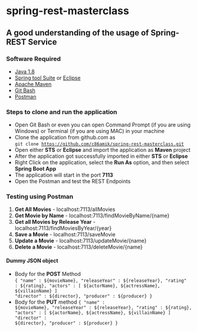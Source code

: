 # spring-rest-masterclass

## A good understanding of the usage of Spring-REST Service

### Software Required
* [Java 1.8](https://www.oracle.com/in/java/technologies/javase/javase8-archive-downloads.html)
* [Spring tool Suite](https://spring.io/tools) or [Eclipse](https://www.eclipse.org/downloads/packages/)
* [Apache Maven](https://maven.apache.org/download.cgi)
* [Git Bash](https://gramfile.com/git-bash-download/)
* [Postman](https://www.postman.com/downloads/)

### Steps to clone and run the application
* Open Git Bash or even you can open Command Prompt (if you are using Windows) or Terminal (if you are using MAC) in your machine
* Clone the application from github.com as   
<code>git clone https://github.com/c86amik/spring-rest-masterclass.git</code>
* Open either <strong>STS</strong> or <strong>Eclipse</strong> and import the application as <strong>Maven</strong> project
* After the application got successfully imported in either <strong>STS</strong> or <strong>Eclipse</strong>
* Right Click on the application, select the <strong>Run As</strong> option, and then select <strong>Spring Boot App</strong>
* The application will start in the port <strong>7113</strong>
* Open the Postman and test the REST Endpoints

### Testing using Postman
<ol>
<li><strong>Get All Movies</strong> - localhost:7113/allMovies</li>
<li><strong>Get Movie by Name</strong> - localhost:7113/findMovieByName/{name}</li>
<li><strong>Get all Movies by Release Year</strong> - localhost:7113/findMoviesByYear/{year}
<li><strong>Save a Movie</strong> - localhost:7113/saveMovie</li>
<li><strong>Update a Movie</strong> - localhost:7113/updateMovie/{name}</li>
<li><strong>Delete a Movie</strong> - localhost:7113/deleteMovie/{name}</li>
</ol>

#### Dummy JSON object
* Body for the <strong>POST</strong> Method   
<code>{
	"name" : ${movieName},
	"releaseYear" : ${releaseYear},
	"rating" : ${rating},
	"actors" : [ ${actorName}, ${actressName}, ${villainName} ]
	"director" : ${director},
	"producer" : ${producer}
}</code>
* Body for the <strong>PUT</strong> method
<code>{
	"name" : ${movieName},
	"releaseYear" : ${releaseYear},
	"rating" : ${rating},
	"actors" : [ ${actorName}, ${actressName}, ${villainName} ]
	"director" : ${director},
	"producer" : ${producer}
}</code>